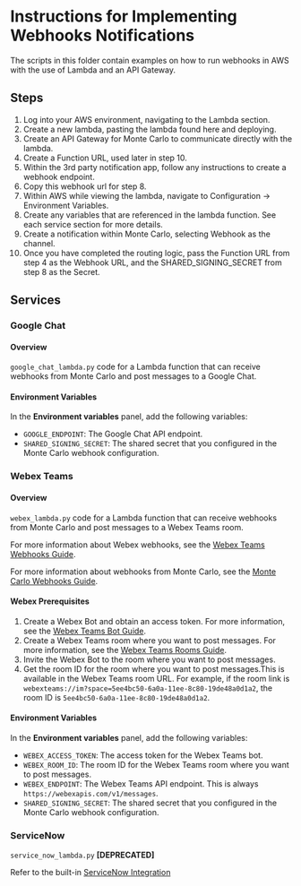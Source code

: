 # Instructions for Implementing Webhooks Notifications

The scripts in this folder contain examples on how to run webhooks in AWS with the use of Lambda and an API Gateway.

## Steps

1. Log into your AWS environment, navigating to the Lambda section.
2. Create a new lambda, pasting the lambda found here and deploying.
3. Create an API Gateway for Monte Carlo to communicate directly with the lambda.
4. Create a Function URL, used later in step 10.
5. Within the 3rd party notification app, follow any instructions to create a webhook endpoint.
6. Copy this webhook url for step 8.
7. Within AWS while viewing the lambda, navigate to Configuration -> Environment Variables.
8. Create any variables that are referenced in the lambda function. See each service section for more details.
9. Create a notification within Monte Carlo, selecting Webhook as the channel.
10. Once you have completed the routing logic, pass the Function URL from step 4 as the Webhook URL, and the SHARED_SIGNING_SECRET from step 8 as the Secret.

## Services
### Google Chat

#### Overview

`google_chat_lambda.py` code for a Lambda function that can receive webhooks from Monte Carlo and post messages to a Google Chat.

#### Environment Variables

In the **Environment variables** panel, add the following variables:
* `GOOGLE_ENDPOINT`: The Google Chat API endpoint.
* `SHARED_SIGNING_SECRET`: The shared secret that you configured in the Monte Carlo webhook configuration.

### Webex Teams

#### Overview

`webex_lambda.py` code for a Lambda function that can receive webhooks from Monte Carlo and post messages to a Webex Teams room.

For more information about Webex webhooks, see the [Webex Teams Webhooks Guide](https://developer.webex.com/docs/api/guides/webhooks).

For more information about webhooks from Monte Carlo, see the [Monte Carlo Webhooks Guide](https://docs.getmontecarlo.com/docs/webhooks).

#### Webex Prerequisites

1. Create a Webex Bot and obtain an access token. For more information, see the [Webex Teams Bot Guide](https://developer.webex.com/docs/bots).
2. Create a Webex Teams room where you want to post messages. For more information, see the [Webex Teams Rooms Guide](https://developer.webex.com/docs/api/v1/rooms).
3. Invite the Webex Bot to the room where you want to post messages.
4. Get the room ID for the room where you want to post messages.This is available in the Webex Teams room URL. For example, if the room link is `webexteams://im?space=5ee4bc50-6a0a-11ee-8c80-19de48a0d1a2`, the room ID is `5ee4bc50-6a0a-11ee-8c80-19de48a0d1a2`.

#### Environment Variables

In the **Environment variables** panel, add the following variables:
* `WEBEX_ACCESS_TOKEN`: The access token for the Webex Teams bot.
* `WEBEX_ROOM_ID`: The room ID for the Webex Teams room where you want to post messages.
* `WEBEX_ENDPOINT`: The Webex Teams API endpoint. This is always `https://webexapis.com/v1/messages`.
* `SHARED_SIGNING_SECRET`: The shared secret that you configured in the Monte Carlo webhook configuration.

### ServiceNow

`service_now_lambda.py` **[DEPRECATED]** 

Refer to the built-in 
[ServiceNow Integration](https://docs.getmontecarlo.com/docs/servicenow)